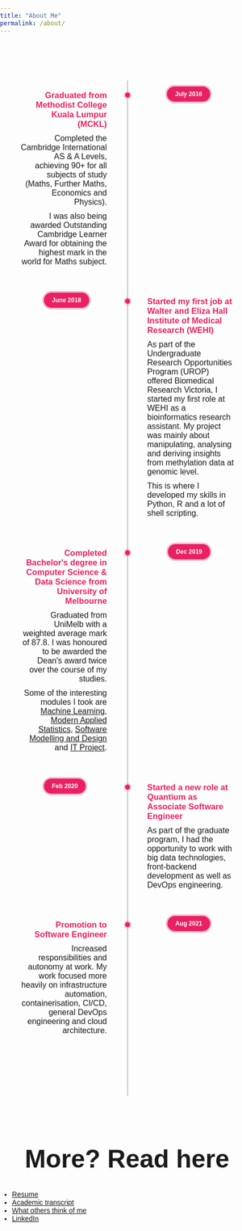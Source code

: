 ```yaml
---
title: "About Me"
permalink: /about/
---
```


<style>
  @import url("https://fonts.googleapis.com/css?family=Montserrat:400,500,600");
  body {
    padding: 0;
    margin: 0;
    font-family: "Montserrat", sans-serif;
  }
  h1 {
    font-size: 50px;
    text-align: center;
  }
  .timeline {
    position: relative;
    margin: 50px auto;
    padding: 40px 0;
    width: 100% ;
    box-sizing: border-box;
  }
  .timeline:before {
    content: "";
    position: absolute;
    left: 50%;
    width: 2px;
    height: 100%;
    background: #c5c5c5;
  }
  .timeline ul {
    padding: 0;
    margin: 0;
  }
  .timeline ul li {
    list-style: none;
    position: relative;
    width: 50%;
    padding: 20px 40px;
    box-sizing: border-box;
  }
  .timeline ul li:nth-child(odd) {
    float: left;
    text-align: right;
    clear: both;
  }
  .timeline ul li:nth-child(even) {
    float: right;
    text-align: left;
    clear: both;
  }
  .content {
    padding-bottom: 20px;
  }
  .timeline ul li:nth-child(odd):before {
    content: "";
    position: absolute;
    width: 10px;
    height: 10px;
    top: 24px;
    right: -6px;
    background: rgba(233, 33, 99, 1);
    border-radius: 50%;
    box-shadow: 0 0 0 3px rgba(233, 33, 99, 0.2);
  }
  .timeline ul li:nth-child(even):before {
    content: "";
    position: absolute;
    width: 10px;
    height: 10px;
    top: 24px;
    left: -4px;
    background: rgba(233, 33, 99, 1);
    border-radius: 50%;
    box-shadow: 0 0 0 3px rgba(233, 33, 99, 0.2);
  }
  .timeline ul li h3 {
    padding: 0;
    margin: 0;
    color: rgba(233, 33, 99, 1);
    font-weight: 600;
  }
  .timeline ul li p {
    margin: 10px 0 0;
    padding: 0;
  }
  .timeline p {
    font-size: 16px;
  }
  .timeline ul li .time h4 {
    margin: 0;
    padding: 0;
    font-size: 12px;
  }
  .timeline ul li:nth-child(odd) .time {
    position: absolute;
    top: 12px;
    right: -165px;
    margin: 0;
    padding: 8px 16px;
    background: rgba(233, 33, 99, 1);
    color: #fff;
    border-radius: 18px;
    box-shadow: 0 0 0 3px rgba(233, 33, 99, 0.3);
  }
  .timeline ul li:nth-child(even) .time {
    position: absolute;
    top: 12px;
    left: -165px;
    margin: 0;
    padding: 8px 16px;
    background: rgba(233, 33, 99, 1);
    color: #fff;
    border-radius: 18px;
    box-shadow: 0 0 0 3px rgba(233, 33, 99, 0.3);
  }
  @media (max-width: 1000px) {
    .timeline {
      width: 100%;
    }
  }
  @media (max-width: 767px) {
    .timeline {
      width: 100%;
      padding-bottom: 0;
    }
    h1 {
      font-size: 32px;
      text-align: center;
    }
    .timeline:before {
      left: 20px;
      height: 100%;
    }
    .timeline ul li:nth-child(odd),
    .timeline ul li:nth-child(even) {
      width: 100%;
      text-align: left;
      padding-left: 50px;
      padding-bottom: 50px;
    }
    .timeline ul li:nth-child(odd):before,
    .timeline ul li:nth-child(even):before {
      top: -18px;
      left: 16px;
    }
    .timeline ul li:nth-child(odd) .time,
    .timeline ul li:nth-child(even) .time {
      top: -30px;
      left: 50px;
      right: inherit;
    }
  }
</style>

<div class="timeline">
  <ul>
    <li>
      <div class="content">
        <h3>Graduated from Methodist College Kuala Lumpur (MCKL)</h3>
        <p>
          Completed the Cambridge International AS & A Levels, achieving 90+
          for all subjects of study (Maths, Further Maths, Economics and Physics).
        </p>
        <p>
          I was also being awarded Outstanding Cambridge Learner Award for obtaining the
          highest mark in the world for Maths subject.
        </p>
      </div>
      <div class="time">
        <h4>July 2016</h4>
      </div>
    </li>
    <li>
      <div class="content">
        <h3>Started my first job at Walter and Eliza Hall Institute of Medical Research (WEHI) </h3>
        <p>
          As part of the Undergraduate Research Opportunities Program (UROP) offered Biomedical
          Research Victoria, I started my first role at WEHI as a bioinformatics research assistant.
          My project was mainly about manipulating, analysing and deriving insights from methylation
          data at genomic level.
        </p>
        <p>
          This is where I developed my skills in Python, R and a lot of shell scripting.
        </p>
      </div>
      <div class="time">
        <h4>June 2018</h4>
      </div>
    </li>
    <li>
      <div class="content">
        <h3>Completed Bachelor's degree in Computer Science & Data Science from University of Melbourne</h3>
        <p>
          Graduated from UniMelb with a weighted average mark of 87.8. I was honoured
          to be awarded the Dean's award twice over the course of my studies.
        </p>
        <p>
          Some of the interesting modules I took are
          <a href="https://handbook.unimelb.edu.au/subjects/comp30027">Machine Learning</a>,
          <a href="https://handbook.unimelb.edu.au/subjects/mast30027">Modern Applied Statistics</a>,
          <a href="https://handbook.unimelb.edu.au/subjects/swen30006">Software Modelling and Design</a> and
          <a href="https://handbook.unimelb.edu.au/subjects/comp30022">IT Project</a>.
        </p>
      </div>
      <div class="time">
        <h4>Dec 2019</h4>
      </div>
    </li>
    <li>
      <div class="content">
        <h3>Started a new role at Quantium as Associate Software Engineer</h3>
        <p>
          As part of the graduate program, I had the opportunity to work with big data technologies,
          front-backend development as well as DevOps engineering.
        </p>
      </div>
      <div class="time">
        <h4>Feb 2020</h4>
      </div>
    </li>
    <li>
      <div class="content">
        <h3>Promotion to Software Engineer</h3>
        <p>
          Increased responsibilities and autonomy at work. My work focused more
          heavily on infrastructure automation, containerisation, CI/CD, general
          DevOps engineering and cloud architecture.
        </p>
      </div>
      <div class="time">
        <h4>Aug 2021</h4>
      </div>
    </li>
    <div style="clear: both"></div>
  </ul>
</div>

<br>

# More? Read here

- [Resume](/resume/)
- [Academic transcript](/academic-transcript/)
- [What others think of me](/reference/)
- [LinkedIn](https://www.linkedin.com/in/xuanken-t-485a8b171)

